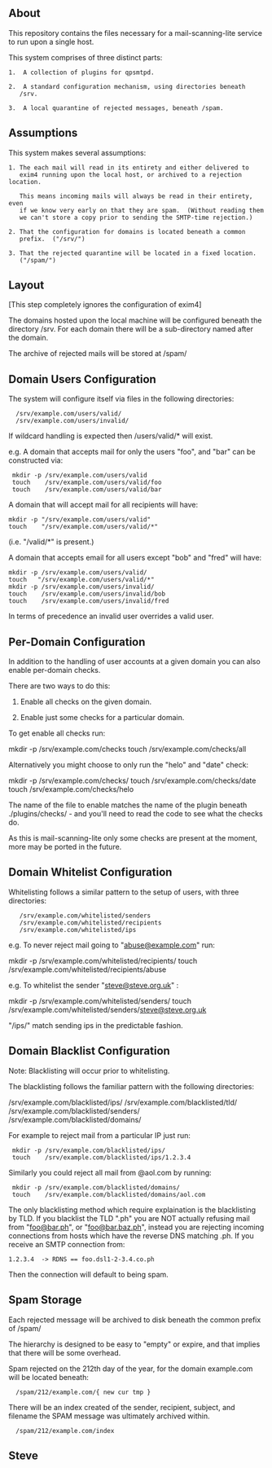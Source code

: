 

About
-----


  This repository contains the files necessary for a mail-scanning-lite
 service to run upon a single host.

  This system comprises of three distinct parts:

    1.  A collection of plugins for qpsmtpd.

    2.  A standard configuration mechanism, using directories beneath
       /srv.

    3.  A local quarantine of rejected messages, beneath /spam.




Assumptions
-----------

  This system makes several assumptions:

    1. The each mail will read in its entirety and either delivered to
       exim4 running upon the local host, or archived to a rejection location.

       This means incoming mails will always be read in their entirety, even
       if we know very early on that they are spam.  (Without reading them
       we can't store a copy prior to sending the SMTP-time rejection.)

    2. That the configuration for domains is located beneath a common
       prefix.  ("/srv/")

    3. That the rejected quarantine will be located in a fixed location.
       ("/spam/")




Layout
------

  [This step completely ignores the configuration of exim4]

  The domains hosted upon the local machine will be configured beneath
 the directory /srv.  For each domain there will be a sub-directory named
 after the domain.

  The archive of rejected mails will be stored at /spam/





Domain Users Configuration
--------------------------

  The system will configure itself via files in the following directories:

      /srv/example.com/users/valid/
      /srv/example.com/users/invalid/

  If wildcard handling is expected then /users/valid/* will exist.

  e.g. A domain that accepts mail for only the users "foo", and "bar"
 can be constructed via:

     mkdir -p /srv/example.com/users/valid
     touch    /srv/example.com/users/valid/foo
     touch    /srv/example.com/users/valid/bar

  A domain that will accept mail for all recipients will have:

    mkdir -p "/srv/example.com/users/valid"
    touch    "/srv/example.com/users/valid/*"

  (i.e. "/valid/*" is present.)

  A domain that accepts email for all users except "bob" and "fred" will
 have:

    mkdir -p /srv/example.com/users/valid/
    touch   "/srv/example.com/users/valid/*"
    mkdir -p /srv/example.com/users/invalid/
    touch    /srv/example.com/users/invalid/bob
    touch    /srv/example.com/users/invalid/fred


  In terms of precedence an invalid user overrides a valid user.




Per-Domain Configuration
------------------------


  In addition to the handling of user accounts at a given domain you
 can also enable per-domain checks.

  There are two ways to do this:

  1.  Enable all checks on the given domain.

  2.  Enable just some checks for a particular domain.


  To get enable all checks run:

  mkdir -p /srv/example.com/checks
  touch    /srv/example.com/checks/all

  Alternatively you might choose to only run the "helo" and "date" check:

  mkdir -p /srv/example.com/checks/
  touch    /srv/example.com/checks/date
  touch    /srv/example.com/checks/helo


  The name of the file to enable matches the name of the plugin beneath
 ./plugins/checks/ - and you'll need to read the code to see what the checks
 do.

  As this is mail-scanning-lite only some checks are present at the moment,
 more may be ported in the future.



Domain Whitelist Configuration
------------------------------

  Whitelisting follows a similar pattern to the setup of users, with
 three directories:

       /srv/example.com/whitelisted/senders
       /srv/example.com/whitelisted/recipients
       /srv/example.com/whitelisted/ips

  e.g. To never reject mail going to "abuse@example.com" run:

  mkdir -p /srv/example.com/whitelisted/recipients/
  touch    /srv/example.com/whitelisted/recipients/abuse

  e.g. To whitelist the sender "steve@steve.org.uk" :

  mkdir -p /srv/example.com/whitelisted/senders/
  touch    /srv/example.com/whitelisted/senders/steve@steve.org.uk

  "/ips/" match sending ips in the predictable fashion.



Domain Blacklist Configuration
------------------------------

  Note: Blacklisting will occur prior to whitelisting.

  The blacklisting follows the familiar pattern with the following
 directories:

   /srv/example.com/blacklisted/ips/
   /srv/example.com/blacklisted/tld/
   /srv/example.com/blacklisted/senders/
   /srv/example.com/blacklisted/domains/

  For example to reject mail from a particular IP just run:

     mkdir -p /srv/example.com/blacklisted/ips/
     touch    /srv/example.com/blacklisted/ips/1.2.3.4

  Similarly you could reject all mail from @aol.com by running:

     mkdir -p /srv/example.com/blacklisted/domains/
     touch    /srv/example.com/blacklisted/domains/aol.com

  The only blacklisting method which require explaination is the
 blacklisting by TLD.  If you blacklist the TLD ".ph" you are NOT
 actually refusing mail from "foo@bar.ph", or "foo@bar.baz.ph", instead
 you are rejecting incoming connections from hosts which have the
 reverse DNS matching .ph.  If you receive an SMTP connection
 from:
    
    1.2.3.4  -> RDNS == foo.dsl1-2-3.4.co.ph

  Then the connection will default to being spam.


Spam Storage
------------

  Each rejected message will be archived to disk beneath the common
 prefix of /spam/

  The hierarchy is designed to be easy to "empty" or expire, and that
 implies that there will be some overhead.

  Spam rejected on the 212th day of the year, for the domain example.com
 will be located beneath:

      /spam/212/example.com/{ new cur tmp }

  There will be an index created of the sender, recipient, subject, and
 filename the SPAM message was ultimately archived within.

      /spam/212/example.com/index



Steve
--
